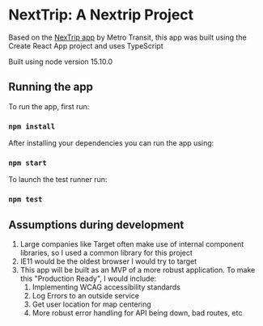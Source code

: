 # NextTrip: A Nextrip Project

Based on the [NexTrip app](https://www.metrotransit.org/nextripbadge.aspx) by Metro Transit,
this app was built using the Create React App project and uses TypeScript

Built using node version 15.10.0

## Running the app

To run the app, first run:

### `npm install`

After installing your dependencies you can run the app using: 

### `npm start`

To launch the test runner run:

### `npm test`

## Assumptions during development

1. Large companies like Target often make use of internal component libraries, so I used a common library for this project
2. IE11 would be the oldest browser I would try to target
3. This app will be built as an MVP of a more robust application. To make this "Production Ready", I would include:
    1. Implementing WCAG accessibility standards
    2. Log Errors to an outside service
    3. Get user location for map centering
    4. More robust error handling for API being down, bad routes, etc
   




